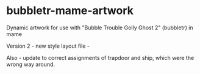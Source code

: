 # bubbletr-mame-artwork
Dynamic artwork for use with "Bubble Trouble Golly Ghost 2" (bubbletr) in mame

Version 2 - new style layout file -

Also - update to correct assignments of trapdoor and ship, which were the wrong way around.
